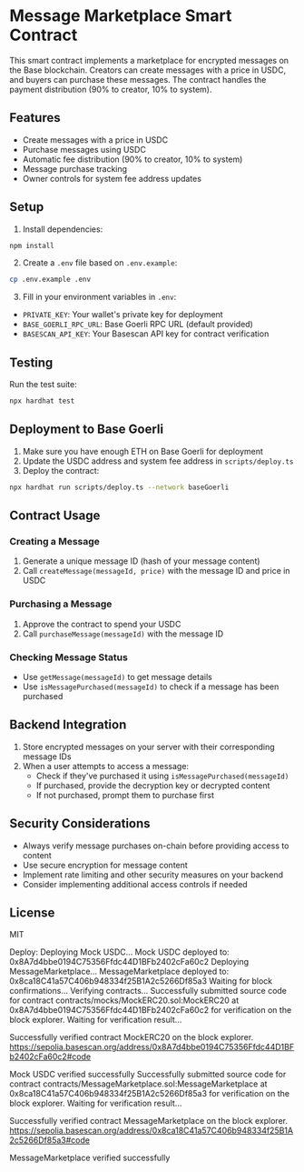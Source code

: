 # Message Marketplace Smart Contract

This smart contract implements a marketplace for encrypted messages on the Base blockchain. Creators can create messages with a price in USDC, and buyers can purchase these messages. The contract handles the payment distribution (90% to creator, 10% to system).

## Features

- Create messages with a price in USDC
- Purchase messages using USDC
- Automatic fee distribution (90% to creator, 10% to system)
- Message purchase tracking
- Owner controls for system fee address updates

## Setup

1. Install dependencies:
```bash
npm install
```

2. Create a `.env` file based on `.env.example`:
```bash
cp .env.example .env
```

3. Fill in your environment variables in `.env`:
- `PRIVATE_KEY`: Your wallet's private key for deployment
- `BASE_GOERLI_RPC_URL`: Base Goerli RPC URL (default provided)
- `BASESCAN_API_KEY`: Your Basescan API key for contract verification

## Testing

Run the test suite:
```bash
npx hardhat test
```

## Deployment to Base Goerli

1. Make sure you have enough ETH on Base Goerli for deployment
2. Update the USDC address and system fee address in `scripts/deploy.ts`
3. Deploy the contract:
```bash
npx hardhat run scripts/deploy.ts --network baseGoerli
```

## Contract Usage

### Creating a Message
1. Generate a unique message ID (hash of your message content)
2. Call `createMessage(messageId, price)` with the message ID and price in USDC

### Purchasing a Message
1. Approve the contract to spend your USDC
2. Call `purchaseMessage(messageId)` with the message ID

### Checking Message Status
- Use `getMessage(messageId)` to get message details
- Use `isMessagePurchased(messageId)` to check if a message has been purchased

## Backend Integration

1. Store encrypted messages on your server with their corresponding message IDs
2. When a user attempts to access a message:
   - Check if they've purchased it using `isMessagePurchased(messageId)`
   - If purchased, provide the decryption key or decrypted content
   - If not purchased, prompt them to purchase first

## Security Considerations

- Always verify message purchases on-chain before providing access to content
- Use secure encryption for message content
- Implement rate limiting and other security measures on your backend
- Consider implementing additional access controls if needed

## License

MIT


Deploy:
Deploying Mock USDC...
Mock USDC deployed to: 0x8A7d4bbe0194C75356Ffdc44D1BFb2402cFa60c2
Deploying MessageMarketplace...
MessageMarketplace deployed to: 0x8ca18C41a57C406b948334f25B1A2c5266Df85a3
Waiting for block confirmations...
Verifying contracts...
Successfully submitted source code for contract
contracts/mocks/MockERC20.sol:MockERC20 at 0x8A7d4bbe0194C75356Ffdc44D1BFb2402cFa60c2
for verification on the block explorer. Waiting for verification result...

Successfully verified contract MockERC20 on the block explorer.
https://sepolia.basescan.org/address/0x8A7d4bbe0194C75356Ffdc44D1BFb2402cFa60c2#code

Mock USDC verified successfully
Successfully submitted source code for contract
contracts/MessageMarketplace.sol:MessageMarketplace at 0x8ca18C41a57C406b948334f25B1A2c5266Df85a3
for verification on the block explorer. Waiting for verification result...

Successfully verified contract MessageMarketplace on the block explorer.
https://sepolia.basescan.org/address/0x8ca18C41a57C406b948334f25B1A2c5266Df85a3#code

MessageMarketplace verified successfully
